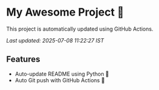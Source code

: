 # My Awesome Project 🚀

This project is automatically updated using GitHub Actions.

_Last updated: 2025-07-08 11:22:27 IST_

## Features
- Auto-update README using Python 🐍
- Auto Git push with GitHub Actions 🤖
